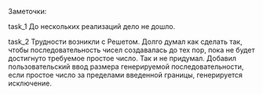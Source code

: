 Заметочки:

task_1 До нескольких реализаций дело не дошло.

task_2 Трудности возникли с Решетом. Долго думал как сделать так, чтобы последовательность 
чисел создавалась до тех пор, пока не будет достигнуто требуемое простое
число. Так и не придумал. Добавил пользовательский ввод размера генерируемой 
последовательности, если простое число за пределами введенной границы, генерируется
исключение.